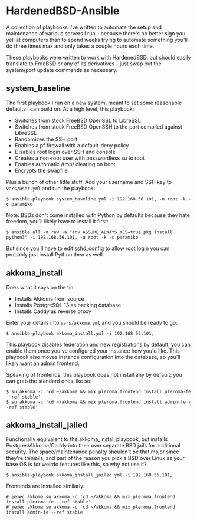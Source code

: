 HardenedBSD-Ansible
===================

A collection of playbooks I've written to automate the setup and maintenance of various servers I run - because there's no better sign you yell at computers than to spend weeks trying to automate something you'll do three times max and only takes a couple hours each time.

These playbooks were written to work with HardenedBSD, but should easily translate to FreeBSD or any of its derivatives - just swap out the system/port update commands as necessary.

system_baseline
---------------

The first playbook I run on a new system, meant to set some reasonable defaults I can build on. At a high level, this playbook:

*	Switches from stock FreeBSD OpenSSL to LibreSSL
*	Switches from stock FreeBSD OpenSSH to the port compiled against LibreSSL
*	Randomizes the SSH port
*	Enables a pf firewall with a default-deny policy
*	Disables root login over SSH and console
*	Creates a non-root user with passwordless su to root
*	Enables automatic /tmp/ clearing on boot
*	Encrypts the swapfile

Plus a bunch of other little stuff. Add your username and SSH key to `vars/user.yml` and run the playbook:

	$ ansible-playbook system_baseline.yml -i 192.168.56.101, -u root -k -c paramiko

Note: BSDs don't come installed with Python by defaults because they hate freedom, you'll likely have to install it first:

	$ ansible all -m raw -a "env ASSUME_ALWAYS_YES=true pkg install python3" -i 192.168.56.101, -u root -k -c paramiko

But since you'll have to edit sshd_config to allow root login you can probably just install Python then as well.

akkoma_install
--------------

Does what it says on the tin:

*	Installs Akkoma from source
*	Installs PostgreSQL 13 as backing database
*	Installs Caddy as reverse proxy

Enter your details into `vars/akkoma.yml` and you should be ready to go:

	$ ansible-playbook akkoma_install.yml -i 192.168.56.101,

This playbook disables federation and new registrations by default, you can enable them once you've configured your instance how you'd like. This playbook also moves instance configuration into the database, so you'll likely want an admin frontend.

Speaking of frontends, this playbook does not install any by default; you can grab the standard ones like so:

	$ su akkoma -c 'cd ~/akkoma && mix pleroma.frontend install pleroma-fe --ref stable'
	$ su akkoma -c 'cd ~/akkoma && mix pleroma.frontend install admin-fe --ref stable'

akkoma_install_jailed
---------------------

Functionally equivalent to the akkoma_install playbook, but installs Postgres/Akkoma/Caddy into their own separate BSD jails for additional security. The space/maintenance penalty shouldn't be that major since they're thinjails, and part of the reason you pick a BSD over Linux as your base OS is for weirdo features like this, so why not use it?

	$ ansible-playbook akkoma_install_jailed.yml -i 192.168.56.101,

Frontends are installed similarly:

	# jexec akkoma su akkoma -c 'cd ~/akkoma && mix pleroma.frontend install pleroma-fe --ref stable'
	# jexec akkoma su akkoma -c 'cd ~/akkoma && mix pleroma.frontend install admin-fe --ref stable'

